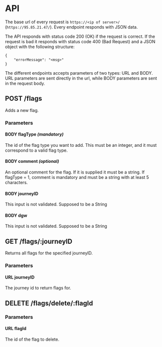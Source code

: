# API

The base url of every request is `https://<ip of server>/` (`https://95.85.21.47/`). Every endpoint responds with JSON data.

The API responds with status code 200 (OK) if the request is correct. If the request is bad it responds with status code 400 (Bad Request) and a JSON object with the following structure:

```
{
    "errorMessage": "<msg>"
}
```

The different endpoints accepts parameters of two types: URL and BODY. URL parameters are sent directly in the url, while BODY parameters are sent in the request body.

## POST /flags

Adds a new flag.

### Parameters

#### BODY flagType *(mandatory)*

The id of the flag type you want to add. This must be an integer, and it must correspond to a valid flag type.

#### BODY comment *(optional)*

An optional comment for the flag. If it is supplied it must be a string. If flagType = 1, comment is mandatory and must be a string with at least 5 characters.

#### BODY journeyID

This input is not validated. Supposed to be a String

#### BODY dgw

This input is not validated. Supposed to be a String

## GET /flags/:journeyID

Returns all flags for the specified journeyID.

### Parameters

#### URL journeyID

The journey id to return flags for.

## DELETE /flags/delete/:flagId

### Parameters

#### URL flagId

The id of the flag to delete.
